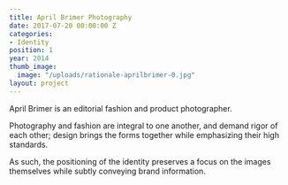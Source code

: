 ```yaml
---
title: April Brimer Photography
date: 2017-07-20 00:00:00 Z
categories:
- Identity
position: 1
year: 2014
thumb_image:
  image: "/uploads/rationale-aprilbrimer-0.jpg"
layout: project
---
```


April Brimer is an editorial fashion and product photographer.

Photography and fashion are integral to one another, and demand rigor of each other; design brings the forms together while emphasizing their high standards.

As such, the positioning of the identity preserves a focus on the images themselves while subtly conveying brand information.